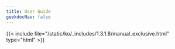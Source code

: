 ```yaml
---
title: User Guide
geekdocNav: false
---
```

{{< include file="/static/ko/_includes/1.3.1.8/manual_exclusive.html" type="html" >}}